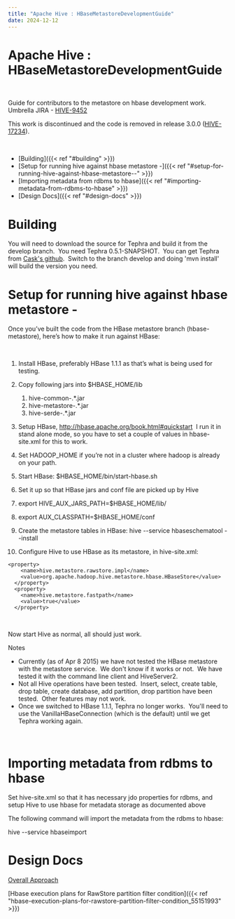 ```yaml
---
title: "Apache Hive : HBaseMetastoreDevelopmentGuide"
date: 2024-12-12
---
```


# Apache Hive : HBaseMetastoreDevelopmentGuide

 

Guide for contributors to the metastore on hbase development work. Umbrella JIRA - [HIVE-9452](https://issues.apache.org/jira/browse/HIVE-9452)

This work is discontinued and the code is removed in release 3.0.0 ([HIVE-17234](https://issues.apache.org/jira/browse/HIVE-17234)).

 

* [Building]({{< ref "#building" >}})
* [Setup for running hive against hbase metastore -]({{< ref "#setup-for-running-hive-against-hbase-metastore--" >}})
* [Importing metadata from rdbms to hbase]({{< ref "#importing-metadata-from-rdbms-to-hbase" >}})
* [Design Docs]({{< ref "#design-docs" >}})

# Building

You will need to download the source for Tephra and build it from the develop branch.  You need Tephra 0.5.1-SNAPSHOT.  You can get Tephra from [Cask's github](https://github.com/caskdata/tephra).  Switch to the branch develop and doing 'mvn install' will build the version you need.

# Setup for running hive against hbase metastore -

Once you’ve built the code from the HBase metastore branch (hbase-metastore), here’s how to make it run against HBase:

 

1. Install HBase, preferably HBase 1.1.1 as that’s what is being used for testing.
2. Copy following jars into $HBASE\_HOME/lib
	1. hive-common-.*.jar
	2. hive-metastore-.*.jar
	3. hive-serde-.*.jar
3. Setup HBase, <http://hbase.apache.org/book.html#quickstart>  I run it in stand alone mode, so you have to set a couple of values in hbase-site.xml for this to work.
4. Set HADOOP\_HOME if you’re not in a cluster where hadoop is already on your path.
5. Start HBase: $HBASE\_HOME/bin/start-hbase.sh
6. Set it up so that HBase jars and conf file are picked up by Hive
1. export HIVE\_AUX\_JARS\_PATH=$HBASE\_HOME/lib/
2. export AUX\_CLASSPATH=$HBASE\_HOME/conf

8. Create the metastore tables in HBase: hive --service hbaseschematool --install
9. Configure Hive to use HBase as its metastore, in hive-site.xml:

```
<property>
    <name>hive.metastore.rawstore.impl</name>
    <value>org.apache.hadoop.hive.metastore.hbase.HBaseStore</value>
  </property>
  <property>
    <name>hive.metastore.fastpath</name>
    <value>true</value>
  </property>
```

 

Now start Hive as normal, all should just work.

Notes

* Currently (as of Apr 8 2015) we have not tested the HBase metastore with the metastore service.  We don't know if it works or not.  We have tested it with the command line client and HiveServer2.
* Not all Hive operations have been tested.  Insert, select, create table, drop table, create database, add partition, drop partition have been tested.  Other features may not work.
* Once we switched to HBase 1.1.1, Tephra no longer works.  You'll need to use the VanillaHBaseConnection (which is the default) until we get Tephra working again.

 

# Importing metadata from rdbms to hbase

Set hive-site.xml so that it has necessary jdo properties for rdbms, and setup Hive to use hbase for metadata storage as documented above

The following command will import the metadata from the rdbms to hbase:

hive --service hbaseimport 

  

# Design Docs

[Overall Approach](https://issues.apache.org/jira/secure/attachment/12697601/HBaseMetastoreApproach.pdf)

[Hbase execution plans for RawStore partition filter condition]({{< ref "hbase-execution-plans-for-rawstore-partition-filter-condition_55151993" >}})

 

 

 

